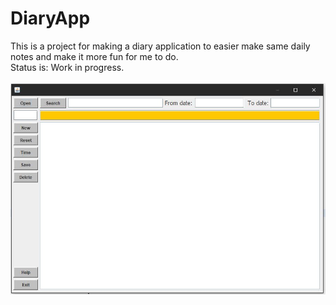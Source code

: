 # DiaryApp
This is a project for making a diary application to easier make same daily notes and make it more fun for me to do.</br>
Status is: Work in progress.</br></br>
![alt text](/pics/diaryAppGUI.jpg)
